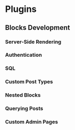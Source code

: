# Plugins

## Blocks Development

### Server-Side Rendering
### Authentication
### SQL
### Custom Post Types
### Nested Blocks
### Querying Posts
### Custom Admin Pages 